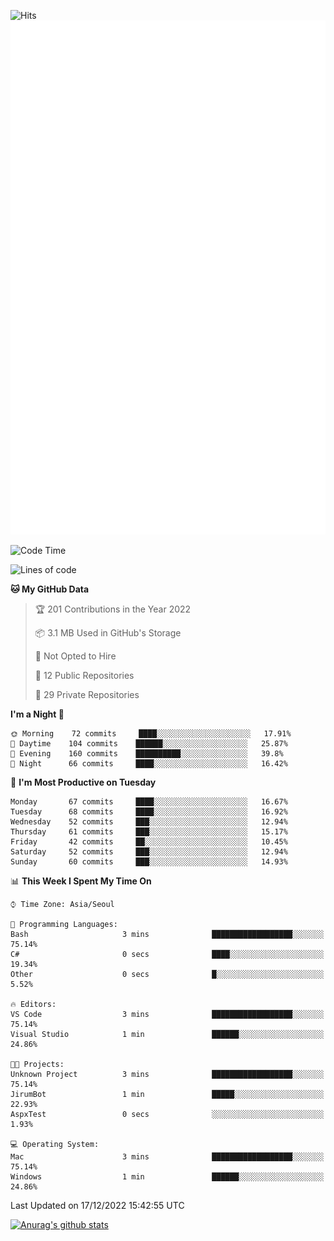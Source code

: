 ![Hits](https://hits.seeyoufarm.com/api/count/incr/badge.svg?url=https%3A%2F%2Fgithub.com%2Fkokose1234&count_bg=%2379C83D&title_bg=%23555555&icon=apple.svg&icon_color=%23E7E7E7&title=hits&edge_flat=false)
<br/>
![Metrics](https://github.com/kokose1234/kokose1234/blob/main/github-metrics.svg)

<!--START_SECTION:waka-->
![Code Time](http://img.shields.io/badge/Code%20Time-719%20hrs%2012%20mins-blue)

![Lines of code](https://img.shields.io/badge/From%20Hello%20World%20I%27ve%20Written-884%20Thousand%20lines%20of%20code-blue)

**🐱 My GitHub Data** 

> 🏆 201 Contributions in the Year 2022
 > 
> 📦 3.1 MB Used in GitHub's Storage 
 > 
> 🚫 Not Opted to Hire
 > 
> 📜 12 Public Repositories 
 > 
> 🔑 29 Private Repositories  
 > 
**I'm a Night 🦉** 

```text
🌞 Morning    72 commits     ████░░░░░░░░░░░░░░░░░░░░░   17.91% 
🌆 Daytime    104 commits    ██████░░░░░░░░░░░░░░░░░░░   25.87% 
🌃 Evening    160 commits    ██████████░░░░░░░░░░░░░░░   39.8% 
🌙 Night      66 commits     ████░░░░░░░░░░░░░░░░░░░░░   16.42%

```
📅 **I'm Most Productive on Tuesday** 

```text
Monday       67 commits     ████░░░░░░░░░░░░░░░░░░░░░   16.67% 
Tuesday      68 commits     ████░░░░░░░░░░░░░░░░░░░░░   16.92% 
Wednesday    52 commits     ███░░░░░░░░░░░░░░░░░░░░░░   12.94% 
Thursday     61 commits     ███░░░░░░░░░░░░░░░░░░░░░░   15.17% 
Friday       42 commits     ██░░░░░░░░░░░░░░░░░░░░░░░   10.45% 
Saturday     52 commits     ███░░░░░░░░░░░░░░░░░░░░░░   12.94% 
Sunday       60 commits     ███░░░░░░░░░░░░░░░░░░░░░░   14.93%

```


📊 **This Week I Spent My Time On** 

```text
⌚︎ Time Zone: Asia/Seoul

💬 Programming Languages: 
Bash                     3 mins              ██████████████████░░░░░░░   75.14% 
C#                       0 secs              ████░░░░░░░░░░░░░░░░░░░░░   19.34% 
Other                    0 secs              █░░░░░░░░░░░░░░░░░░░░░░░░   5.52%

🔥 Editors: 
VS Code                  3 mins              ██████████████████░░░░░░░   75.14% 
Visual Studio            1 min               ██████░░░░░░░░░░░░░░░░░░░   24.86%

🐱‍💻 Projects: 
Unknown Project          3 mins              ██████████████████░░░░░░░   75.14% 
JirumBot                 1 min               █████░░░░░░░░░░░░░░░░░░░░   22.93% 
AspxTest                 0 secs              ░░░░░░░░░░░░░░░░░░░░░░░░░   1.93%

💻 Operating System: 
Mac                      3 mins              ██████████████████░░░░░░░   75.14% 
Windows                  1 min               ██████░░░░░░░░░░░░░░░░░░░   24.86%

```


 Last Updated on 17/12/2022 15:42:55 UTC
<!--END_SECTION:waka-->

[![Anurag's github stats](https://github-readme-stats.vercel.app/api?username=kokose1234&theme=dracula)](https://github.com/anuraghazra/github-readme-stats)



	
